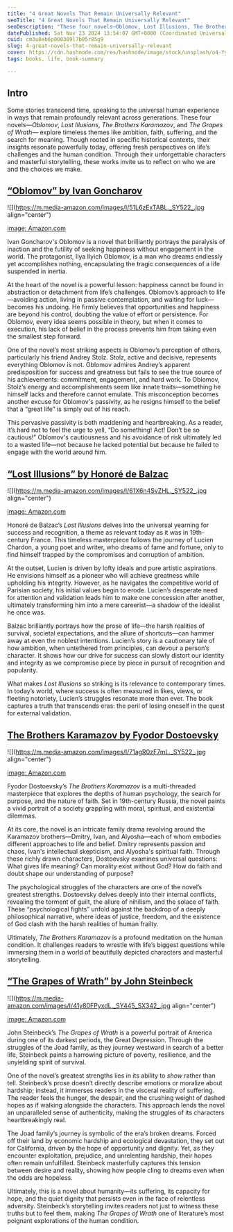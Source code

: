 ```yaml
---
title: "4 Great Novels That Remain Universally Relevant"
seoTitle: "4 Great Novels That Remain Universally Relevant"
seoDescription: "These four novels—Oblomov, Lost Illusions, The Brothers Karamazov, and The Grapes of Wrath— explore timeless themes like ambition, faith and suffering."
datePublished: Sat Nov 23 2024 13:54:07 GMT+0000 (Coordinated Universal Time)
cuid: cm3u8eb6p000309l7b05r85g9
slug: 4-great-novels-that-remain-universally-relevant
cover: https://cdn.hashnode.com/res/hashnode/image/stock/unsplash/o4-YyGi5JBc/upload/1d8a69786737d03bef2f544180d95a46.jpeg
tags: books, life, book-summary

---
```


## Intro

Some stories transcend time, speaking to the universal human experience in ways that remain profoundly relevant across generations. These four novels—*Oblomov*, *Lost Illusions*, *The Brothers Karamazov*, and *The Grapes of Wrath*— explore timeless themes like ambition, faith, suffering, and the search for meaning. Though rooted in specific historical contexts, their insights resonate powerfully today, offering fresh perspectives on life’s challenges and the human condition. Through their unforgettable characters and masterful storytelling, these works invite us to reflect on who we are and the choices we make.

## [“Oblomov” by Ivan Goncharov](https://www.amazon.com/Oblomov-Penguin-Classics-Ivan-Goncharov/dp/0140449876/)

![](https://m.media-amazon.com/images/I/51L6zExTABL._SY522_.jpg align="center")

[image: Amazon.com](https://m.media-amazon.com/images/I/51L6zExTABL._SY522_.jpg)

Ivan Goncharov's Oblomov is a novel that brilliantly portrays the paralysis of inaction and the futility of seeking happiness without engagement in the world. The protagonist, Ilya Ilyich Oblomov, is a man who dreams endlessly yet accomplishes nothing, encapsulating the tragic consequences of a life suspended in inertia.

At the heart of the novel is a powerful lesson: happiness cannot be found in abstraction or detachment from life’s challenges. Oblomov’s approach to life—avoiding action, living in passive contemplation, and waiting for luck—becomes his undoing. He firmly believes that opportunities and happiness are beyond his control, doubting the value of effort or persistence. For Oblomov, every idea seems possible in theory, but when it comes to execution, his lack of belief in the process prevents him from taking even the smallest step forward.

One of the novel’s most striking aspects is Oblomov’s perception of others, particularly his friend Andrey Stolz. Stolz, active and decisive, represents everything Oblomov is not. Oblomov admires Andrey’s apparent predisposition for success and greatness but fails to see the true source of his achievements: commitment, engagement, and hard work. To Oblomov, Stolz’s energy and accomplishments seem like innate traits—something he himself lacks and therefore cannot emulate. This misconception becomes another excuse for Oblomov's passivity, as he resigns himself to the belief that a “great life” is simply out of his reach.

This pervasive passivity is both maddening and heartbreaking. As a reader, it’s hard not to feel the urge to yell, “Do something! Act! Don’t be so cautious!” Oblomov's cautiousness and his avoidance of risk ultimately led to a wasted life—not because he lacked potential but because he failed to engage with the world around him.

## [“Lost Illusions” by Honoré de Balzac](https://www.amazon.com/Lost-Illusions-Modern-Library-Classics/dp/0375757902/)

![](https://m.media-amazon.com/images/I/61X6n4SvZHL._SY522_.jpg align="center")

[image: Amazon.com](https://m.media-amazon.com/images/I/61X6n4SvZHL._SY522_.jpg)

Honoré de Balzac’s *Lost Illusions* delves into the universal yearning for success and recognition, a theme as relevant today as it was in 19th-century France. This timeless masterpiece follows the journey of Lucien Chardon, a young poet and writer, who dreams of fame and fortune, only to find himself trapped by the compromises and corruption of ambition.

At the outset, Lucien is driven by lofty ideals and pure artistic aspirations. He envisions himself as a pioneer who will achieve greatness while upholding his integrity. However, as he navigates the competitive world of Parisian society, his initial values begin to erode. Lucien’s desperate need for attention and validation leads him to make one concession after another, ultimately transforming him into a mere careerist—a shadow of the idealist he once was.

Balzac brilliantly portrays how the prose of life—the harsh realities of survival, societal expectations, and the allure of shortcuts—can hammer away at even the noblest intentions. Lucien’s story is a cautionary tale of how ambition, when untethered from principles, can devour a person’s character. It shows how our drive for success can slowly distort our identity and integrity as we compromise piece by piece in pursuit of recognition and popularity.

What makes *Lost Illusions* so striking is its relevance to contemporary times. In today’s world, where success is often measured in likes, views, or fleeting notoriety, Lucien’s struggles resonate more than ever. The book captures a truth that transcends eras: the peril of losing oneself in the quest for external validation.

## [The Brothers Karamazov by Fyodor Dostoevsky](https://www.amazon.com/Brothers-Karamazov-Everymans-Library/dp/0679410031/)

![](https://m.media-amazon.com/images/I/71agR0zF7mL._SY522_.jpg align="center")

[image: Amazon.com](https://m.media-amazon.com/images/I/71agR0zF7mL._SY522_.jpg)

Fyodor Dostoevsky’s *The Brothers Karamazov* is a multi-threaded masterpiece that explores the depths of human psychology, the search for purpose, and the nature of faith. Set in 19th-century Russia, the novel paints a vivid portrait of a society grappling with moral, spiritual, and existential dilemmas.

At its core, the novel is an intricate family drama revolving around the Karamazov brothers—Dmitry, Ivan, and Alyosha—each of whom embodies different approaches to life and belief. Dmitry represents passion and chaos, Ivan's intellectual skepticism, and Alyosha's spiritual faith. Through these richly drawn characters, Dostoevsky examines universal questions: What gives life meaning? Can morality exist without God? How do faith and doubt shape our understanding of purpose?

The psychological struggles of the characters are one of the novel’s greatest strengths. Dostoevsky delves deeply into their internal conflicts, revealing the torment of guilt, the allure of nihilism, and the solace of faith. These “psychological fights” unfold against the backdrop of a deeply philosophical narrative, where ideas of justice, freedom, and the existence of God clash with the harsh realities of human frailty.

Ultimately, *The Brothers Karamazov* is a profound meditation on the human condition. It challenges readers to wrestle with life’s biggest questions while immersing them in a world of beautifully depicted characters and masterful storytelling.

## [“The Grapes of Wrath” by John Steinbeck](https://www.amazon.com/Grapes-Wrath-John-Steinbeck/dp/0143039431/)

![](https://m.media-amazon.com/images/I/41y80FPyxdL._SY445_SX342_.jpg align="center")

[image: Amazon.com](https://m.media-amazon.com/images/I/41y80FPyxdL._SY445_SX342_.jpg)

John Steinbeck’s *The Grapes of Wrath* is a powerful portrait of America during one of its darkest periods, the Great Depression. Through the struggles of the Joad family, as they journey westward in search of a better life, Steinbeck paints a harrowing picture of poverty, resilience, and the unyielding spirit of survival.

One of the novel’s greatest strengths lies in its ability to *show* rather than tell. Steinbeck’s prose doesn’t directly describe emotions or moralize about hardship; instead, it immerses readers in the visceral reality of suffering. The reader feels the hunger, the despair, and the crushing weight of dashed hopes as if walking alongside the characters. This approach lends the novel an unparalleled sense of authenticity, making the struggles of its characters heartbreakingly real.

The Joad family’s journey is symbolic of the era’s broken dreams. Forced off their land by economic hardship and ecological devastation, they set out for California, driven by the hope of opportunity and dignity. Yet, as they encounter exploitation, prejudice, and unrelenting hardship, their hopes often remain unfulfilled. Steinbeck masterfully captures this tension between desire and reality, showing how people cling to dreams even when the odds are hopeless.

Ultimately, this is a novel about humanity—its suffering, its capacity for hope, and the quiet dignity that persists even in the face of relentless adversity. Steinbeck’s storytelling invites readers not just to witness these truths but to feel them, making *The Grapes of Wrath* one of literature’s most poignant explorations of the human condition.